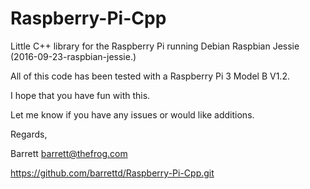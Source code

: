 # Raspberry-Pi-Cpp
Little C++ library for the Raspberry Pi running Debian Raspbian Jessie (2016-09-23-raspbian-jessie.)

All of this code has been tested with a Raspberry Pi 3 Model B V1.2.

I hope that you have fun with this.

Let me know if you have any issues or would like additions.

Regards,

Barrett
barrett@thefrog.com

https://github.com/barrettd/Raspberry-Pi-Cpp.git

